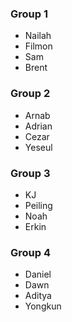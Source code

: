 ### Group 1
 - Nailah
 - Filmon
 - Sam
 - Brent
  
### Group 2
 - Arnab
 - Adrian
 - Cezar
 - Yeseul
  
### Group 3
 - KJ
 - Peiling
 - Noah
 - Erkin
  
### Group 4
 - Daniel
 - Dawn
 - Aditya
 - Yongkun
  